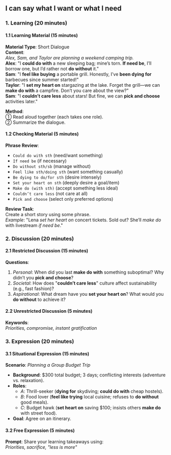 ## I can say what I want or what I need
### 1. Learning (20 minutes)  
#### 1.1 Learning Material (15 minutes)  
**Material Type**: Short Dialogue  
**Content**:  
 *Alex, Sam, and Taylor are planning a weekend camping trip.*  
 **Alex**: "I **could do with** a new sleeping bag; mine’s torn. **If need be**, I’ll borrow one, but I’d rather not **do without** it."  
 **Sam**: "I **feel like buying** a portable grill. Honestly, I’ve **been dying for** barbecues since summer started!"  
 **Taylor**: "I **set my heart on** stargazing at the lake. Forget the grill—we can **make do with** a campfire. Don’t you care about the view?"  
 **Sam**: "I **couldn’t care less** about stars! But fine, we can **pick and choose** activities later."  

**Method**:  
① Read aloud together (each takes one role).  
② Summarize the dialogue.

#### 1.2 Checking Material (5 minutes)  
**Phrase Review**:  
- `Could do with sth` (need/want something)  
- `If need be` (if necessary)  
- `Do without sth/sb` (manage without)  
- `Feel like sth/doing sth` (want something casually)  
- `Be dying to do/for sth` (desire intensely)  
- `Set your heart on sth` (deeply desire a goal/item)  
- `Make do (with sth)` (accept something less ideal)  
- `Couldn’t care less` (not care at all)  
- `Pick and choose` (select only preferred options)  

**Review Task**:  
Create a short story using some phrase.  
*Example*: "Lena *set her heart on* concert tickets. Sold out? She’ll *make do* with livestream *if need be*."  

### 2. Discussion (20 minutes)  
#### 2.1 Restricted Discussion (15 minutes)  
**Questions**:  
1. *Personal*: When did you last **make do with** something suboptimal? Why didn’t you **pick and choose**?  
2. *Societal*: How does "**couldn’t care less**" culture affect sustainability (e.g., fast fashion)?  
3. *Aspirational*: What dream have you **set your heart on**? What would you **do without** to achieve it?  

#### 2.2 Unrestricted Discussion (5 minutes)  
**Keywords**:  
*Priorities, compromise, instant gratification*  

### 3. Expression (20 minutes)  
#### 3.1 Situational Expression (15 minutes)  
**Scenario**: *Planning a Group Budget Trip*  
- **Background**: $300 total budget; 3 days; conflicting interests (adventure vs. relaxation).  
- **Roles**:  
  - *A*: Thrill-seeker (**dying for** skydiving; **could do with** cheap hostels).  
  - *B*: Food lover (**feel like trying** local cuisine; refuses to **do without** good meals).  
  - *C*: Budget hawk (**set heart on** saving $100; insists others **make do** with street food).  
- **Goal**: Agree on an itinerary.  

#### 3.2 Free Expression (5 minutes)  
**Prompt**: Share your learning takeaways using:  
*Priorities, sacrifice, "less is more"*  
